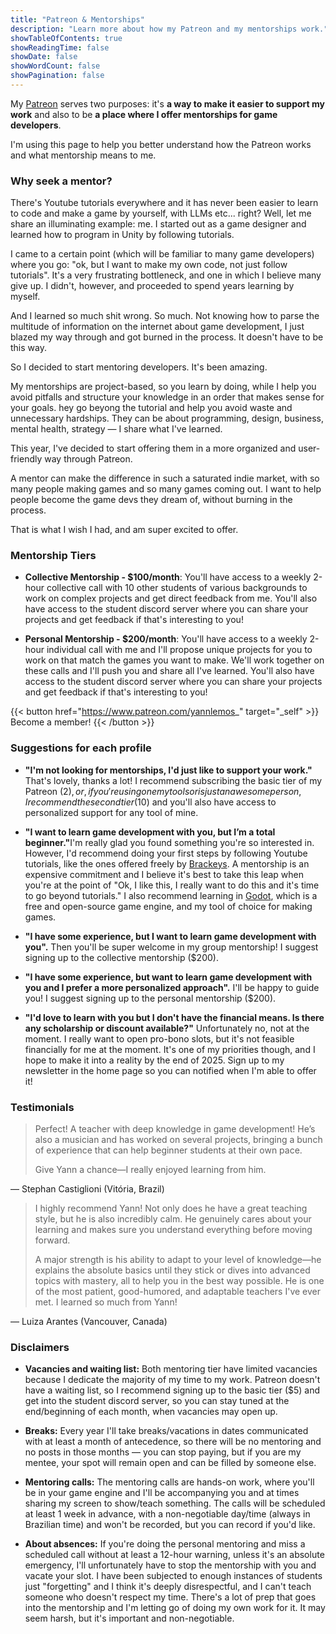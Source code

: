 ```yaml
---
title: "Patreon & Mentorships"
description: "Learn more about how my Patreon and my mentorships work."
showTableOfContents: true
showReadingTime: false
showDate: false
showWordCount: false
showPagination: false
---
```


My [Patreon](https://www.patreon.com/yannlemos_) serves two purposes: it's <b>a way to make it easier to support my work</b> and also to be <b>a place where I offer mentorships for game developers</b>. 
<!-- 
It also hosts blog posts on things I find interesting and useful, but they are also available here on my website. I believe this type of content should be free, easily searchable and in text form, not in a paywalled garden. -->

I'm using this page to help you better understand how the Patreon works and what mentorship means to me.

### Why seek a mentor?

There's Youtube tutorials everywhere and it has never been easier to learn to code and make a game by yourself, with LLMs etc... right? Well, let me share an illuminating example: me. I started out as a game designer and learned how to program in Unity by following tutorials.

I came to a certain point (which will be familiar to many game developers) where you go: "ok, but I want to make my own code, not just follow tutorials". It's a very frustrating bottleneck, and one in which I believe many give up. I didn't, however, and proceeded to spend years learning by myself. 

And I learned so much shit wrong. So much. Not knowing how to parse the multitude of information on the internet about game development, I just blazed my way through and got burned in the process. It doesn't have to be this way.

So I decided to start mentoring developers. It's been amazing. 

My mentorships are project-based, so you learn by doing, while I help you avoid pitfalls and structure your knowledge in an order that makes sense for your goals. hey go beyong the tutorial and help you avoid waste and unnecessary hardships. They can be about programming, design, business, mental health, strategy — I share what I've learned. 

This year, I've decided to start offering them in a more organized and user-friendly way through Patreon.

A mentor can make the difference in such a saturated indie market, with so many people making games and so many games coming out. I want to help people become the game devs they dream of, without burning in the process. 

That is what I wish I had, and am super excited to offer.

### Mentorship Tiers

- <b>Collective Mentorship - $100/month</b>: You'll have access to a weekly 2-hour collective call with 10 other students of various backgrounds to work on complex projects and get direct feedback from me. You'll also have access to the student discord server where you can share your projects and get feedback if that's interesting to you!

- <b>Personal Mentorship - $200/month</b>: You'll have access to a weekly 2-hour individual call with me and I'll propose unique projects for you to work on that match the games you want to make. We'll work together on these calls and I'll push you and share all I've learned. You'll also have access to the student discord server where you can share your projects and get feedback if that's interesting to you!

{{< button href="https://www.patreon.com/yannlemos_" target="_self" >}}
Become a member!
{{< /button >}}

### Suggestions for each profile

- <b>"I'm not looking for mentorships, I'd just like to support your work."</b> That's lovely, thanks a lot! I recommend subscribing the basic tier of my Patreon ($2), or, if you're using one my tools or is just an awesome person, I recommend the second tier ($10) and you'll also have access to personalized support for any tool of mine.

- <b>"I want to learn game development with you, but I’m a total beginner."</b>I'm really glad you found something you're so interested in. However, I'd recommend doing your first steps by following Youtube tutorials, like the ones offered freely by [Brackeys](https://www.youtube.com/@Brackeys). A mentorship is an expensive commitment and I believe it's best to take this leap when you're at the point of "Ok, I like this, I really want to do this and it's time to go beyond tutorials." I also recommend learning in [Godot](https://godotengine.org/), which is a free and open-source game engine, and my tool of choice for making games.

- <b>"I have some experience, but I want to learn game development with you".</b> Then you'll be super welcome in my group mentorship! I suggest signing up to the collective mentorship ($200). 

- <b>"I have some experience, but want to learn game development with you and I prefer a more personalized approach".</b> I'll be happy to guide you! I suggest signing up to the personal mentorship ($200). 

- <b>"I'd love to learn with you but I don't have the financial means. Is there any scholarship or discount available?"</b> Unfortunately no, not at the moment. I really want to open pro-bono slots, but it's not feasible financially for me at the moment. It's one of my priorities though, and I hope to make it into a reality by the end of 2025. Sign up to my newsletter in the home page so you can notified when I'm able to offer it!

### Testimonials


<!-- > Lorem ipsum dolor sit amet, consectetur adipiscing elit, sed do eiusmod tempor incididunt ut labore et dolore magna aliqua. Ut enim ad minim veniam, quis nostrud exercitation ullamco laboris nisi ut aliquip ex ea commodo consequat.

— Gustavo Kawika (Dallas, USA) -->

> Perfect! A teacher with deep knowledge in game development! He’s also a musician and has worked on several projects, bringing a bunch of experience that can help beginner students at their own pace. 
>   
> Give Yann a chance—I really enjoyed learning from him.

— Stephan Castiglioni (Vitória, Brazil)

> I highly recommend Yann! Not only does he have a great teaching style, but he is also incredibly calm. He genuinely cares about your learning and makes sure you understand everything before moving forward.  
>   
> A major strength is his ability to adapt to your level of knowledge—he explains the absolute basics until they stick or dives into advanced topics with mastery, all to help you in the best way possible. He is one of the most patient, good-humored, and adaptable teachers I've ever met. I learned so much from Yann!  

— Luiza Arantes (Vancouver, Canada)


### Disclaimers


- <b>Vacancies and waiting list:</b> Both mentoring tier have limited vacancies because I dedicate the majority of my time to my work. Patreon doesn't have a waiting list, so I recommend signing up to the basic tier ($5) and get into the student discord server, so you can stay tuned at the end/beginning of each month, when vacancies may open up.

- <b>Breaks:</b> Every year I'll take breaks/vacations in dates communicated with at least a month of antecedence, so there will be no mentoring and no posts in those months — you can stop paying, but if you are my mentee, your spot will remain open and can be filled by someone else.

- <b>Mentoring calls:</b> The mentoring calls are hands-on work, where you'll be in your game engine and I'll be accompanying you and at times sharing my screen to show/teach something. The calls will be scheduled at least 1 week in advance, with a non-negotiable day/time (always in Brazilian time) and won't be recorded, but you can record if you'd like.

- <b>About absences:</b> If you're doing the personal mentoring and miss a scheduled call without at least a 12-hour warning, unless it's an absolute emergency, I'll unfortunately have to stop the mentorship with you and vacate your slot. I have been subjected to enough instances of students just "forgetting" and I think it's deeply disrespectful, and I can't teach someone who doesn't respect my time. There's a lot of prep that goes into the mentorship and I'm letting go of doing my own work for it. It may seem harsh, but it's important and non-negotiable.
